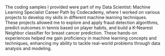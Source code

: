 
The coding samples I provided were part of my Data Scientist: Machine Learning Specialist Career Path by Codecademy, where I worked on various projects to develop my skills in different machine learning techniques. These projects allowed me to explore and apply fraud detection algorithms, predict outcomes in tennis based on player habits, and build a K-Nearest Neighbor classifier for breast cancer prediction. These hands-on experiences helped me gain proficiency in machine learning concepts and techniques, enhancing my ability to tackle real-world problems through data analysis and modeling.
